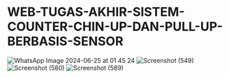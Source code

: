 # WEB-TUGAS-AKHIR-SISTEM-COUNTER-CHIN-UP-DAN-PULL-UP-BERBASIS-SENSOR

![WhatsApp Image 2024-06-25 at 01 45 24](https://github.com/ElaDirandaPahira/WEB-TUGAS-AKHIR-SISTEM-COUNTER-CHIN-UP-DAN-PULL-UP-BERBASIS-SENSOR/assets/96612296/3c6f646c-932a-4e8a-9fe9-ca0f8a916593)
![Screenshot (549)](https://github.com/ElaDirandaPahira/WEB-TUGAS-AKHIR-SISTEM-COUNTER-CHIN-UP-DAN-PULL-UP-BERBASIS-SENSOR/assets/96612296/7bb5f5f5-d058-46b6-9929-295648093528)
![Screenshot (580)](https://github.com/ElaDirandaPahira/WEB-TUGAS-AKHIR-SISTEM-COUNTER-CHIN-UP-DAN-PULL-UP-BERBASIS-SENSOR/assets/96612296/275590b0-b8e7-4c09-9963-be975167b29b)
![Screenshot (589)](https://github.com/ElaDirandaPahira/WEB-TUGAS-AKHIR-SISTEM-COUNTER-CHIN-UP-DAN-PULL-UP-BERBASIS-SENSOR/assets/96612296/5e5f5940-5a2f-415c-b97d-cc324e78c2dd)
